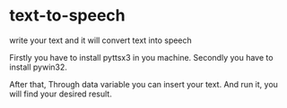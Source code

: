 # text-to-speech
write your text and it will convert text into speech

Firstly you have to install pyttsx3 in you machine.
Secondly you have to install pywin32.

After that,
Through data variable you can insert your text.
And run it, you will find your desired result.
